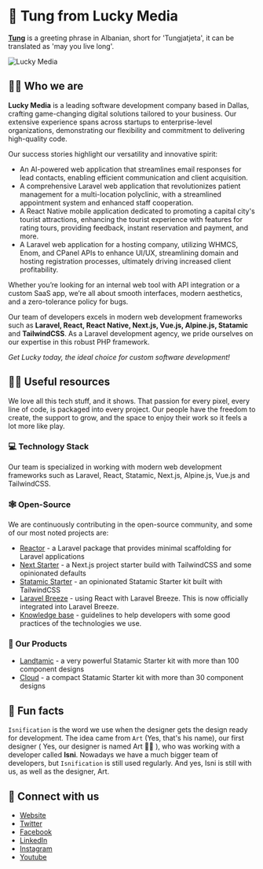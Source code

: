 # 👋 Tung from Lucky Media
**[Tung](https://www.proz.com/kudoz/english-to-albanian/general-conversation-greetings-letters/964665-hello.html)** is a greeting phrase in Albanian, short for 'Tungjatjeta', it can be translated as 'may you live long'.

![Lucky Media](https://github.com/lucky-media/.github/assets/7405502/bd442325-ff6c-4dae-b6f6-914dbd5e4470)

## 🙋‍♀️ Who we are
**Lucky Media** is a leading software development company based in Dallas, crafting game-changing digital solutions tailored to your business.
Our extensive experience spans across startups to enterprise-level organizations, demonstrating our flexibility and commitment to delivering high-quality code.

Our success stories highlight our versatility and innovative spirit:

* An AI-powered web application that streamlines email responses for lead contacts, enabling efficient communication and client acquisition.
* A comprehensive Laravel web application that revolutionizes patient management for a multi-location polyclinic, with a streamlined appointment system and enhanced staff cooperation.
* A React Native mobile application dedicated to promoting a capital city's tourist attractions, enhancing the tourist experience with features for rating tours, providing feedback, instant reservation and payment, and more.
* A Laravel web application for a hosting company, utilizing WHMCS, Enom, and CPanel APIs to enhance UI/UX, streamlining domain and hosting registration processes, ultimately driving increased client profitability.

Whether you’re looking for an internal web tool with API integration or a custom SaaS app, we’re all about smooth interfaces, modern aesthetics, and a zero-tolerance policy for bugs.

Our team of developers excels in modern web development frameworks such as **Laravel, React, React Native, Next.js, Vue.js, Alpine.js, Statamic** and **TailwindCSS**.
As a Laravel development agency, we pride ourselves on our expertise in this robust PHP framework.

_Get Lucky today, the ideal choice for custom software development!_

## 👩‍💻 Useful resources
We love all this tech stuff, and it shows. That passion for every pixel, every line of code, is packaged into every project. Our people have the freedom to create, the support to grow, and the space to enjoy their work so it feels a lot more like play.

### 💻 Technology Stack
Our team is specialized in working with modern web development frameworks such as Laravel, React, Statamic, Next.js, Alpine.js, Vue.js and TailwindCSS.

### 🕸️ Open-Source
We are continuously contributing in the open-source community, and some of our most noted projects are:
* [Reactor](https://github.com/lucky-media/nextstarter) - a Laravel package that provides minimal scaffolding for Laravel applications
* [Next Starter](https://github.com/lucky-media/nextstarter) - a Next.js project starter build with TailwindCSS and some opinionated defaults
* [Statamic Starter](https://github.com/lucky-media/statamic-starter) - an opinionated Statamic Starter kit built with TailwindCSS
* [Laravel Breeze](https://github.com/lucky-media/breeze-react) - using React with Laravel Breeze. This is now officially integrated into Laravel Breeze.
* [Knowledge base](https://guidelines.luckymedia.dev/) - guidelines to help developers with some good practices of the technologies we use.

### 🏹 Our Products
* [Landtamic](https://statamic.com/starter-kits/luckymedia/landtamic) - a very powerful Statamic Starter kit with more than 100 component designs
* [Cloud](https://statamic.com/starter-kits/luckymedia/cloud) - a compact Statamic Starter kit with more than 30 component designs

## 🍿 Fun facts
`Isnification` is the word we use when the designer gets the design ready for development. The idea came from `Art` (Yes, that's his name), our first designer ( Yes, our designer is named Art 🤷‍♂️ ), who was working with a developer called **Isni**. Nowadays we have a much bigger team of developers, but `Isnification` is still used regularly. And yes, Isni is still with us, as well as the designer, Art.

## 💞 Connect with us
* [Website](https://www.luckymedia.dev/)
* [Twitter](https://twitter.com/LuckyMediaDev)
* [Facebook](https://www.facebook.com/LuckyMediaDev/)
* [LinkedIn](https://www.linkedin.com/company/luckymedia/)
* [Instagram](https://www.instagram.com/luckymedia.dev/)
* [Youtube](https://www.youtube.com/channel/UCjAJTM3trp-pAdrn_8Xd08Q)
